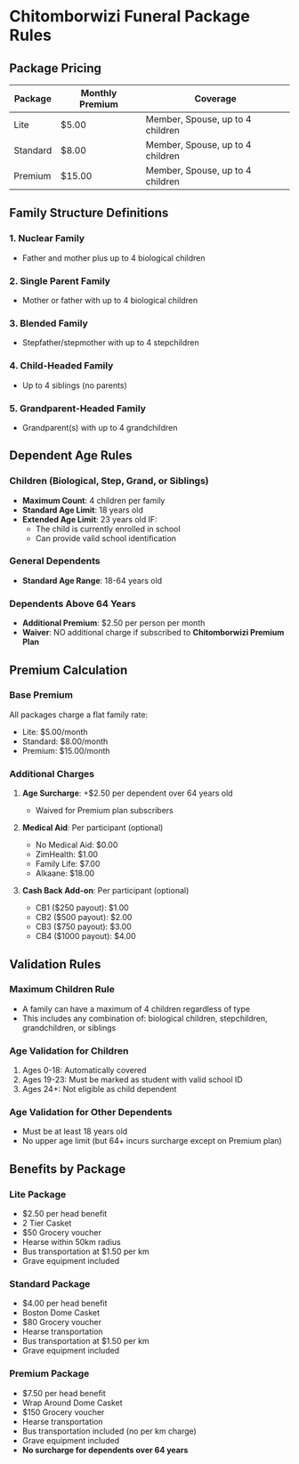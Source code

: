 # Chitomborwizi Funeral Package Rules

## Package Pricing

| Package | Monthly Premium | Coverage |
|---------|----------------|----------|
| Lite | $5.00 | Member, Spouse, up to 4 children |
| Standard | $8.00 | Member, Spouse, up to 4 children |
| Premium | $15.00 | Member, Spouse, up to 4 children |

## Family Structure Definitions

### 1. Nuclear Family
- Father and mother plus up to 4 biological children

### 2. Single Parent Family
- Mother or father with up to 4 biological children

### 3. Blended Family
- Stepfather/stepmother with up to 4 stepchildren

### 4. Child-Headed Family
- Up to 4 siblings (no parents)

### 5. Grandparent-Headed Family
- Grandparent(s) with up to 4 grandchildren

## Dependent Age Rules

### Children (Biological, Step, Grand, or Siblings)
- **Maximum Count**: 4 children per family
- **Standard Age Limit**: 18 years old
- **Extended Age Limit**: 23 years old IF:
  - The child is currently enrolled in school
  - Can provide valid school identification

### General Dependents
- **Standard Age Range**: 18-64 years old

### Dependents Above 64 Years
- **Additional Premium**: $2.50 per person per month
- **Waiver**: NO additional charge if subscribed to **Chitomborwizi Premium Plan**

## Premium Calculation

### Base Premium
All packages charge a flat family rate:
- Lite: $5.00/month
- Standard: $8.00/month
- Premium: $15.00/month

### Additional Charges
1. **Age Surcharge**: +$2.50 per dependent over 64 years old
   - Waived for Premium plan subscribers

2. **Medical Aid**: Per participant (optional)
   - No Medical Aid: $0.00
   - ZimHealth: $1.00
   - Family Life: $7.00
   - Alkaane: $18.00

3. **Cash Back Add-on**: Per participant (optional)
   - CB1 ($250 payout): $1.00
   - CB2 ($500 payout): $2.00
   - CB3 ($750 payout): $3.00
   - CB4 ($1000 payout): $4.00

## Validation Rules

### Maximum Children Rule
- A family can have a maximum of 4 children regardless of type
- This includes any combination of: biological children, stepchildren, grandchildren, or siblings

### Age Validation for Children
1. Ages 0-18: Automatically covered
2. Ages 19-23: Must be marked as student with valid school ID
3. Ages 24+: Not eligible as child dependent

### Age Validation for Other Dependents
- Must be at least 18 years old
- No upper age limit (but 64+ incurs surcharge except on Premium plan)

## Benefits by Package

### Lite Package
- $2.50 per head benefit
- 2 Tier Casket
- $50 Grocery voucher
- Hearse within 50km radius
- Bus transportation at $1.50 per km
- Grave equipment included

### Standard Package
- $4.00 per head benefit
- Boston Dome Casket
- $80 Grocery voucher
- Hearse transportation
- Bus transportation at $1.50 per km
- Grave equipment included

### Premium Package
- $7.50 per head benefit
- Wrap Around Dome Casket
- $150 Grocery voucher
- Hearse transportation
- Bus transportation included (no per km charge)
- Grave equipment included
- **No surcharge for dependents over 64 years**
